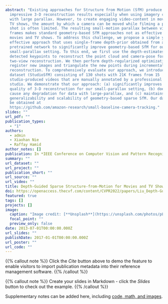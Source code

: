 ```yaml
---
abstract: "Existing approaches for Structure from Motion (SfM) produce
  impressive 3-D reconstruction results especially when using imagery captured
  with large parallax. However, to create engaging video-content in movies and
  TV shows, the amount by which a camera can be moved while filming a particular
  shot is often limited. The resulting small-motion parallax between video
  frames makes standard geometry-based SfM approaches not as effective for
  movies and TV shows. To address this challenge, we propose a simple yet
  effective approach that uses single-frame depth-prior obtained from a
  pretrained network to significantly improve geometry-based SfM for our
  small-parallax setting. To this end, we first use the depth-estimates of the
  detected keypoints to reconstruct the point cloud and camera-pose for initial
  two-view reconstruction. We then perform depth-regularized optimization to
  register new images and triangulate the new points during incremental
  reconstruction. To comprehensively evaluate our approach, we introduce a new
  dataset (StudioSfM) consisting of 130 shots with 21K frames from 15
  studio-produced videos that are manually annotated by a professional CG
  studio. We demonstrate that our approach: (a) significantly improves the
  quality of 3-D reconstruction for our small-parallax setting, (b) does not
  cause any degradation for data with large-parallax, and (c) maintains the
  generalizability and scalability of geometry-based sparse SfM. Our dataset can
  be obtained at
  https://github.com/amazon-research/small-baseline-camera-tracking."
slides: ""
url_pdf: ""
publication_types:
  - "1"
authors:
  - admin
  - Xiaohan Nie
  - Raffay Hamid
author_notes: []
publication: In *IEEE Conference on Computer Vision and Pattern Recognition*
summary: ""
url_dataset: ""
url_project: ""
publication_short: ""
url_source: ""
url_video: ""
title: Depth-Guided Sparse Structure-from-Motion for Movies and TV Shows
doi: https://openaccess.thecvf.com/content/CVPR2022/papers/Liu_Depth-Guided_Sparse_Structure-From-Motion_for_Movies_and_TV_Shows_CVPR_2022_paper.pdf
featured: true
tags: []
projects: []
image:
  caption: "Image credit: [**Unsplash**](https://unsplash.com/photos/pLCdAaMFLTE)"
  focal_point: ""
  preview_only: false
date: 2013-07-01T00:00:00.000Z
url_slides: ""
publishDate: 2017-01-01T00:00:00.000Z
url_poster: ""
url_code: ""
---
```


{{% callout note %}}
Click the _Cite_ button above to demo the feature to enable visitors to import publication metadata into their reference management software.
{{% /callout %}}

{{% callout note %}}
Create your slides in Markdown - click the _Slides_ button to check out the example.
{{% /callout %}}

Supplementary notes can be added here, including [code, math, and images](https://wowchemy.com/docs/writing-markdown-latex/).
